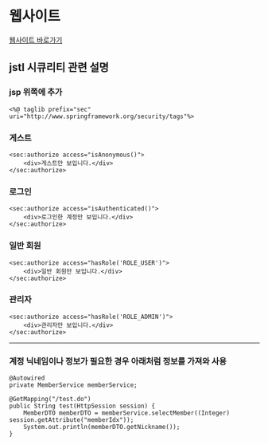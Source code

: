 # 웹사이트
[웹사이트 바로가기](http:localhost:8080/web/ "팀 프로젝트")

## jstl 시큐리티 관련 설명

### jsp 위쪽에 추가

	<%@ taglib prefix="sec" uri="http://www.springframework.org/security/tags"%>

### 게스트

	<sec:authorize access="isAnonymous()">
		<div>게스트만 보입니다.</div>
	</sec:authorize>

### 로그인

	<sec:authorize access="isAuthenticated()">
		<div>로그인한 계정만 보입니다.</div>
	</sec:authorize>

### 일반 회원

	<sec:authorize access="hasRole('ROLE_USER')">
		<div>일반 회원만 보입니다.</div>
	</sec:authorize>

### 관리자

	<sec:authorize access="hasRole('ROLE_ADMIN')">
		<div>관리자만 보입니다.</div>
	</sec:authorize>
	
----------------

### 계정 닉네임이나 정보가 필요한 경우 아래처럼 정보를 가져와 사용

	@Autowired
	private MemberService memberService;
	
	@GetMapping("/test.do")
	public String test(HttpSession session) {
		MemberDTO memberDTO = memberService.selectMember((Integer) session.getAttribute("memberIdx"));
		System.out.println(memberDTO.getNickname());
	}
	
